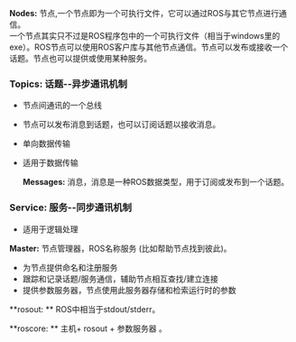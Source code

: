  **Nodes:** 节点,一个节点即为一个可执行文件，它可以通过ROS与其它节点进行通信。  
    一个节点其实只不过是ROS程序包中的一个可执行文件（相当于windows里的exe）。ROS节点可以使用ROS客户库与其他节点通信。节点可以发布或接收一个话题。节点也可以提供或使用某种服务。
    
###  **Topics:** 话题--异步通讯机制
   - 节点间通讯的一个总线
   - 节点可以发布消息到话题，也可以订阅话题以接收消息。
   - 单向数据传输
   -  适用于数据传输
    
       **Messages:** 消息，消息是一种ROS数据类型，用于订阅或发布到一个话题。
        
  ###  **Service:**  服务--同步通讯机制
   
   - 适用于逻辑处理
   
  **Master:** 节点管理器，ROS名称服务 (比如帮助节点找到彼此)。
   - 为节点提供命名和注册服务
   - 跟踪和记录话题/服务通信，辅助节点相互查找/建立连接
   - 提供参数服务器，节点使用此服务器存储和检索运行时的参数
   
   **rosout: **  ROS中相当于stdout/stderr。
   
   **roscore: **  主机+ rosout + 参数服务器 。
